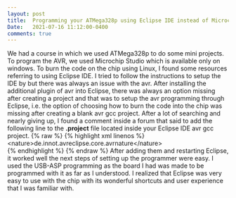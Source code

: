 ```yaml
---
layout: post
title:  Programming your ATMega328p using Eclipse IDE instead of Microchip/Atmel Studio
Date:   2021-07-16 11:12:00-0400
comments: true 
---
```


We had a course in which we used ATMega328p to do some mini projects. To program the AVR, we used Microchip Studio 
which is available only on windows. To burn the code on the chip using Linux, I found some resources referring to using Eclipse IDE.
I tried to follow the instructions to setup the IDE by but there was always an issue with the avr. After installing the additional plugin of 
avr into Eclipse, there was always an option missing after creating a project and that was to setup the avr programming through Eclipse, i.e. 
the option of choosing how to burn the code into the chip was missing after creating a blank avr gcc project. After a lot of searching 
and nearly giving up, I found a comment inside a forum that said to add the following line to the <b>.project</b> file located inside 
your Eclipse IDE avr gcc project.
{% raw  %}
{% highlight xml linenos %}
<br/> 
\<nature\>de.innot.avreclipse.core.avrnature\</nature\>
<br/>
{% endhighlight %}
{% endraw %}
After adding them and restarting Eclipse, 
it worked well the next steps of setting up the programmer were easy. I used the USB-ASP programming as the board I had was made to be programmed
with it as far as I understood. I realized that Eclipse was very easy to use with the chip with its wonderful shortcuts and user experience that 
I was familiar with.
